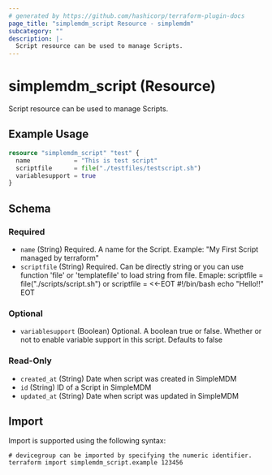 ```yaml
---
# generated by https://github.com/hashicorp/terraform-plugin-docs
page_title: "simplemdm_script Resource - simplemdm"
subcategory: ""
description: |-
  Script resource can be used to manage Scripts.
---
```


# simplemdm_script (Resource)

Script resource can be used to manage Scripts.

## Example Usage

```terraform
resource "simplemdm_script" "test" {
  name            = "This is test script"
  scriptfile      = file("./testfiles/testscript.sh")
  variablesupport = true
}
```

<!-- schema generated by tfplugindocs -->
## Schema

### Required

- `name` (String) Required. A name for the Script. Example: "My First Script managed by terraform"
- `scriptfile` (String) Required. Can be directly string or you can use function 'file' or 'templatefile' to load string from file. Emaple: scriptfile = file("./scripts/script.sh") or scriptfile = <<-EOT
 #!/bin/bash
 echo "Hello!!"
 EOT

### Optional

- `variablesupport` (Boolean) Optional. A boolean true or false. Whether or not to enable variable support in this script. Defaults to false

### Read-Only

- `created_at` (String) Date when script was created in SimpleMDM
- `id` (String) ID of a Script in SimpleMDM
- `updated_at` (String) Date when script was updated in SimpleMDM

## Import

Import is supported using the following syntax:

```shell
# devicegroup can be imported by specifying the numeric identifier.
terraform import simplemdm_script.example 123456
```
